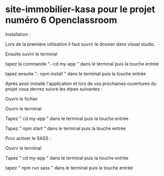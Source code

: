 # site-immobilier-kasa pour le projet numéro 6 Openclassroom


Installation :

Lors de la première utilisation il faut ouvrir le dossier dans visual studio.

Ensuite ouvrir le terminal

tapez la commande "- cd my-app " dans le terminal puis la touche entrée

tapez ensuite "- npm install " dans le terminal puis la touche entrée

Après avoir installé l'application et lors de vos prochaines ouvertures du projet vous devrez suivre les étpes suivantes :

Ouvrir le fichier 

Ouvrir le terminal 

Tapez " cd my-app " dans le terminal puis la touche entrée

Tapez " npm start " dans le terminal puis la touche entrée

Pour activer le SASS : 

Ouvrir le terminal

Tapez " cd my-app " dans le terminal puis la touche entrée

tapez " npm run sass " dans le terminal puis la touche entrée
